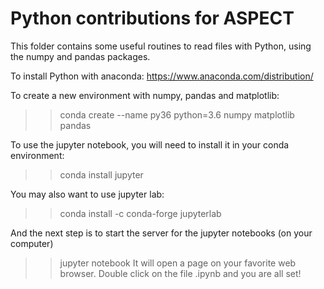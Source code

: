 Python contributions for ASPECT 
==============================

This folder contains some useful routines to read files with Python,
using the numpy and pandas packages.

To install Python with anaconda: 
https://www.anaconda.com/distribution/

To create a new environment with numpy, pandas and matplotlib:
>> conda create --name py36 python=3.6 numpy matplotlib pandas 

To use the jupyter notebook, you will need to install it in your conda environment:
>> conda install jupyter

You may also want to use jupyter lab:
>> conda install -c conda-forge jupyterlab

And the next step is to start the server for the jupyter notebooks (on your computer)
>> jupyter notebook
It will open a page on your favorite web browser. Double click on the file .ipynb
and you are all set!


